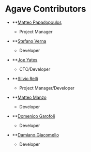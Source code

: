 Agave Contributors
============================================

* **[Matteo Papadopoulos](https://github.com/spleenteo)

  * Project Manager

* **[Stefano Verna](https://github.com/stefanoverna)

  * Developer

* **[Joe Yates](https://github.com/joeyates)

  * CTO/Developer

* **[Silvio Relli](https://github.com/silviorelli)

  * Project Manager/Developer

* **[Matteo Manzo](https://github.com/matteomanzo)

  * Developer

* **[Domenico Garofoli](https://github.com/sirion1987)

  * Developer

* **[Damiano Giacomello](https://github.com/damjack)

  * Developer
